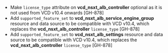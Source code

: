 * Make `license_type` attribute on **vcd_nsxt_alb_controller** optional as it is not used from VCD v10.4 onwards [GH-878]
* Add `supported_feature_set` to **vcd_nsxt_alb_service_engine_group** resource and data source to be compatible with VCD v10.4, which replaces the **vcd_nsxt_alb_controller** `license_type` [GH-878]
* Add `supported_feature_set` to **vcd_nsxt_alb_settings** resource and data source to be compatible with VCD v10.4, which replaces the **vcd_nsxt_alb_controller** `license_type` [GH-878]